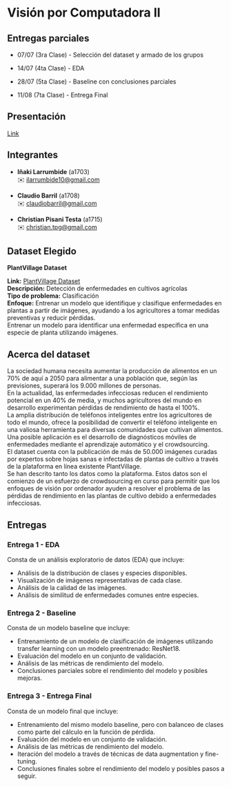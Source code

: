 # Visión por Computadora II

## Entregas parciales

* 07/07 (3ra Clase) - Selección del dataset y armado de los grupos

* 14/07 (4ta Clase) - EDA

* 28/07 (5ta Clase) - Baseline con conclusiones parciales

* 11/08 (7ta Clase)  - Entrega Final

## Presentación

[Link](https://docs.google.com/presentation/d/17w73SuldkLfFn8Y4MhdrUNgf-jo2GDkRfNBzaEHOqlc/edit?usp=sharing)

## Integrantes

- **Iñaki Larrumbide** (a1703)  
  ✉️ [ilarrumbide10@gmail.com](mailto:ilarrumbide10@gmail.com)

- **Claudio Barril** (a1708)  
  ✉️ [claudiobarril@gmail.com](mailto:claudiobarril@gmail.com)

- **Christian Pisani Testa** (a1715)  
  ✉️ [christian.tpg@gmail.com](mailto:christian.tpg@gmail.com)

## Dataset Elegido

**PlantVillage Dataset**

**Link:** [PlantVillage Dataset](https://www.kaggle.com/datasets/abdallahalidev/plantvillage-dataset)\
**Descripción:** Detección de enfermedades en cultivos agrícolas\
**Tipo de problema:** Clasificación\
**Enfoque:** Entrenar un modelo que identifique y clasifique enfermedades en plantas a partir de imágenes, ayudando a los agricultores a tomar medidas preventivas y reducir pérdidas.\
Entrenar un modelo para identificar una enfermedad específica en una especie de planta utilizando imágenes.

## Acerca del dataset

La sociedad humana necesita aumentar la producción de alimentos en un 70% de aquí a 2050 para alimentar a una población que, según las previsiones, superará los 9.000 millones de personas.\
En la actualidad, las enfermedades infecciosas reducen el rendimiento potencial en un 40% de media, y muchos agricultores del mundo en desarrollo experimentan pérdidas de rendimiento de hasta el 100%.\
La amplia distribución de teléfonos inteligentes entre los agricultores de todo el mundo, ofrece la posibilidad de convertir el teléfono inteligente en una valiosa herramienta para diversas comunidades que cultivan alimentos.\
Una posible aplicación es el desarrollo de diagnósticos móviles de enfermedades mediante el aprendizaje automático y el crowdsourcing.\
El dataset cuenta con la publicación de más de 50.000 imágenes curadas por expertos sobre hojas sanas e infectadas de plantas de cultivo a través de la plataforma en línea existente PlantVillage. \
Se han descrito tanto los datos como la plataforma. Estos datos son el comienzo de un esfuerzo de crowdsourcing en curso para permitir que los enfoques de visión por ordenador ayuden a resolver el problema de las pérdidas de rendimiento en las plantas de cultivo debido a enfermedades infecciosas.

## Entregas

### Entrega 1 - EDA

Consta de un análisis exploratorio de datos (EDA) que incluye:
- Análisis de la distribución de clases y especies disponibles.
- Visualización de imágenes representativas de cada clase.
- Análisis de la calidad de las imágenes.
- Análisis de similitud de enfermedades comunes entre especies.

### Entrega 2 - Baseline

Consta de un modelo baseline que incluye:
- Entrenamiento de un modelo de clasificación de imágenes utilizando transfer learning con un modelo preentrenado: ResNet18.
- Evaluación del modelo en un conjunto de validación.
- Análisis de las métricas de rendimiento del modelo.
- Conclusiones parciales sobre el rendimiento del modelo y posibles mejoras.

### Entrega 3 - Entrega Final

Consta de un modelo final que incluye:
- Entrenamiento del mismo modelo baseline, pero con balanceo de clases como parte del cálculo en la función de pérdida.
- Evaluación del modelo en un conjunto de validación.
- Análisis de las métricas de rendimiento del modelo.
- Iteración del modelo a través de técnicas de data augmentation y fine-tuning.
- Conclusiones finales sobre el rendimiento del modelo y posibles pasos a seguir.
